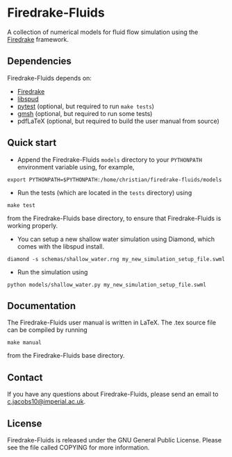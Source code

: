 # Firedrake-Fluids

A collection of numerical models for fluid flow simulation using the [Firedrake](http://www.firedrakeproject.org) framework.

## Dependencies

Firedrake-Fluids depends on:
* [Firedrake](http://firedrakeproject.org)
* [libspud](https://launchpad.net/spud)
* [pytest](http://pytest.org) (optional, but required to run `make tests`)
* [gmsh](http://geuz.org/gmsh/) (optional, but required to run some tests)
* pdfLaTeX (optional, but required to build the user manual from source)

## Quick start
* Append the Firedrake-Fluids `models` directory to your `PYTHONPATH` environment variable using, for example,

```
export PYTHONPATH=$PYTHONPATH:/home/christian/firedrake-fluids/models
```

* Run the tests (which are located in the `tests` directory) using

```
make test
```

from the Firedrake-Fluids base directory, to ensure that Firedrake-Fluids is working properly.

* You can setup a new shallow water simulation using Diamond, which comes with the libspud install.

```
diamond -s schemas/shallow_water.rng my_new_simulation_setup_file.swml
```

* Run the simulation using

```
python models/shallow_water.py my_new_simulation_setup_file.swml
```

## Documentation

The Firedrake-Fluids user manual is written in LaTeX. The .tex source file can be compiled by running

```
make manual
```

from the Firedrake-Fluids base directory.

## Contact

If you have any questions about Firedrake-Fluids, please send an email to <c.jacobs10@imperial.ac.uk>.

## License

Firedrake-Fluids is released under the GNU General Public License. Please see the file called COPYING for more information.

